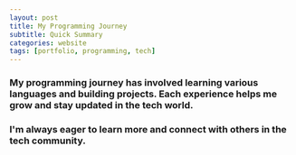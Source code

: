 ```yaml
---
layout: post
title: My Programming Journey
subtitle: Quick Summary
categories: website
tags: [portfolio, programming, tech]
---
```


###  My programming journey has involved learning various languages and building projects. Each experience helps me grow and stay updated in the tech world.

###  I'm always eager to learn more and connect with others in the tech community. 
